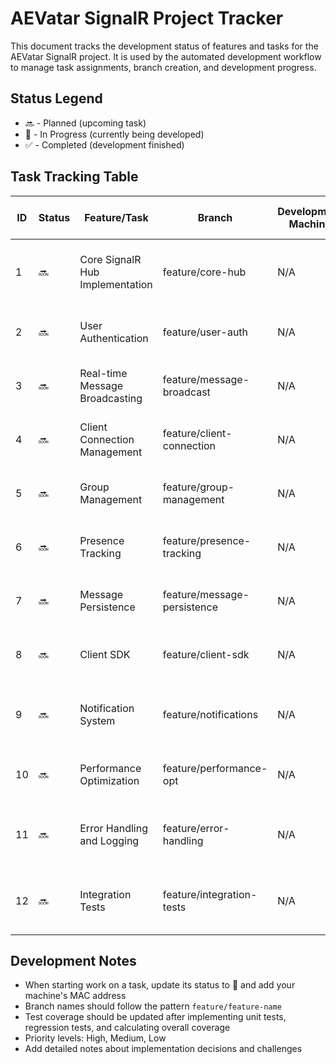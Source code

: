 # AEVatar SignalR Project Tracker

This document tracks the development status of features and tasks for the AEVatar SignalR project. It is used by the automated development workflow to manage task assignments, branch creation, and development progress.

## Status Legend
- 🔜 - Planned (upcoming task)
- 🚧 - In Progress (currently being developed)
- ✅ - Completed (development finished)

## Task Tracking Table

| ID | Status | Feature/Task | Branch | Development Machine | Priority | Unit Test Coverage | Regression Test Coverage | Overall Test Coverage | Notes/Description |
|----|--------|-------------|--------|---------------------|----------|-------------------|--------------------------|----------------------|------------------|
| 1 | 🔜 | Core SignalR Hub Implementation | feature/core-hub | N/A | High | 0% | 0% | 0% | Implement the main SignalR hub with basic connection management |
| 2 | 🔜 | User Authentication | feature/user-auth | N/A | High | 0% | 0% | 0% | Add user authentication and authorization to the SignalR hub |
| 3 | 🔜 | Real-time Message Broadcasting | feature/message-broadcast | N/A | Medium | 0% | 0% | 0% | Implement broadcasting messages to connected clients |
| 4 | 🔜 | Client Connection Management | feature/client-connection | N/A | High | 0% | 0% | 0% | Track and manage client connections and disconnections |
| 5 | 🔜 | Group Management | feature/group-management | N/A | Medium | 0% | 0% | 0% | Implement user groups for targeted message delivery |
| 6 | 🔜 | Presence Tracking | feature/presence-tracking | N/A | Medium | 0% | 0% | 0% | Track online/offline status of users in real-time |
| 7 | 🔜 | Message Persistence | feature/message-persistence | N/A | Low | 0% | 0% | 0% | Store messages for offline users to receive when they connect |
| 8 | 🔜 | Client SDK | feature/client-sdk | N/A | Medium | 0% | 0% | 0% | Develop a client SDK for easily connecting to the SignalR hub |
| 9 | 🔜 | Notification System | feature/notifications | N/A | Low | 0% | 0% | 0% | Implement a system for sending notifications to clients |
| 10 | 🔜 | Performance Optimization | feature/performance-opt | N/A | Low | 0% | 0% | 0% | Optimize hub performance for high-volume messaging |
| 11 | 🔜 | Error Handling and Logging | feature/error-handling | N/A | Medium | 0% | 0% | 0% | Implement robust error handling and logging throughout the system |
| 12 | 🔜 | Integration Tests | feature/integration-tests | N/A | High | 0% | 0% | 0% | Develop comprehensive integration tests for the entire system |

## Development Notes

- When starting work on a task, update its status to 🚧 and add your machine's MAC address
- Branch names should follow the pattern `feature/feature-name`
- Test coverage should be updated after implementing unit tests, regression tests, and calculating overall coverage
- Priority levels: High, Medium, Low
- Add detailed notes about implementation decisions and challenges

